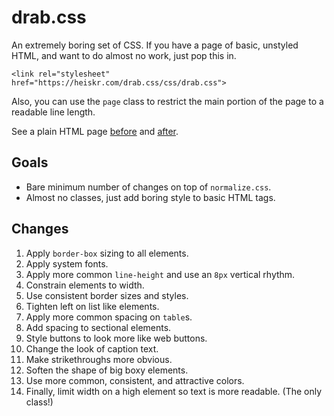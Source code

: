 # drab.css

An extremely boring set of CSS.
If you have a page of basic, unstyled HTML, and want to do almost no work, just pop this in.

`<link rel="stylesheet" href="https://heiskr.com/drab.css/css/drab.css">`

Also, you can use the `page` class to restrict the main portion of the page to a readable line length.

See a plain HTML page [before](https://heiskr.com/drab.css/demo/before) and [after](https://heiskr.com/drab.css/demo/after).

## Goals

- Bare minimum number of changes on top of `normalize.css`.
- Almost no classes, just add boring style to basic HTML tags.

## Changes

1. Apply `border-box` sizing to all elements.
2. Apply system fonts.
3. Apply more common `line-height` and use an `8px` vertical rhythm.
4. Constrain elements to width.
5. Use consistent border sizes and styles.
6. Tighten left on list like elements.
7. Apply more common spacing on `table`s.
8. Add spacing to sectional elements.
9. Style buttons to look more like web buttons.
10. Change the look of caption text.
11. Make strikethroughs more obvious.
12. Soften the shape of big boxy elements.
13. Use more common, consistent, and attractive colors.
14. Finally, limit width on a high element so text is more readable. (The only class!)
